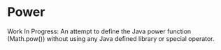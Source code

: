 # Power
Work In Progress: 
An attempt to define the Java power function (Math.pow()) without using any Java defined library or special operator.
